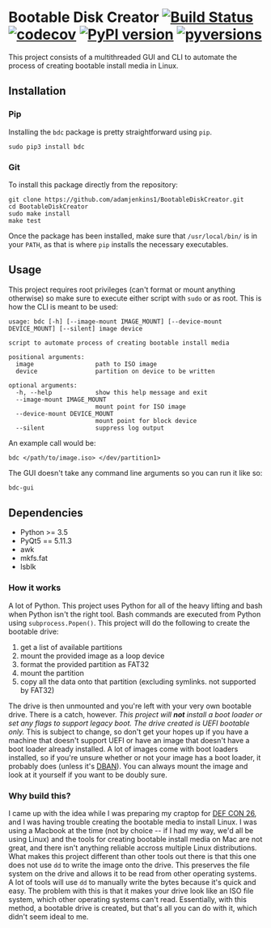 # Bootable Disk Creator [![Build Status](https://travis-ci.org/adamjenkins1/BootableDiskCreator.svg?branch=master)](https://travis-ci.org/adamjenkins1/BootableDiskCreator) [![codecov](https://codecov.io/gh/adamjenkins1/BootableDiskCreator/branch/master/graph/badge.svg)](https://codecov.io/gh/adamjenkins1/BootableDiskCreator) [![PyPI version](https://badge.fury.io/py/bdc.svg)](https://pypi.org/project/bdc/) [![pyversions](https://img.shields.io/badge/python-3.5%20%7C%203.6-blue.svg)](https://pypi.org/project/bdc/)

This project consists of a multithreaded GUI and CLI to automate the process of creating bootable install media in Linux.

## Installation
### Pip
Installing the `bdc` package is pretty straightforward using `pip`.
```
sudo pip3 install bdc
```
### Git
To install this package directly from the repository:
```
git clone https://github.com/adamjenkins1/BootableDiskCreator.git
cd BootableDiskCreator
sudo make install
make test
```
Once the package has been installed, make sure that `/usr/local/bin/` is in your `PATH`, as that is where `pip` installs the necessary executables.

## Usage
This project requires root privileges (can't format or mount anything otherwise) so make sure to execute either script with `sudo` or as root.  This is how the CLI is meant to be used:
```
usage: bdc [-h] [--image-mount IMAGE_MOUNT] [--device-mount DEVICE_MOUNT] [--silent] image device

script to automate process of creating bootable install media

positional arguments:
  image                 path to ISO image
  device                partition on device to be written

optional arguments:
  -h, --help            show this help message and exit
  --image-mount IMAGE_MOUNT
                        mount point for ISO image
  --device-mount DEVICE_MOUNT
                        mount point for block device
  --silent              suppress log output
```
An example call would be:
```
bdc </path/to/image.iso> </dev/partition1>
```

The GUI doesn't take any command line arguments so you can run it like so:
```bash
bdc-gui
```

## Dependencies
* Python >= 3.5
* PyQt5 == 5.11.3
* awk
* mkfs.fat
* lsblk

### How it works
A lot of Python. This project uses Python for all of the heavy lifting and bash when Python isn't the right tool. Bash commands are executed from Python using `subprocess.Popen()`. This project will do the following to create the bootable drive:
1. get a list of available partitions
2. mount the provided image as a loop device
3. format the provided partition as FAT32
4. mount the partition
5. copy all the data onto that partition (excluding symlinks. not supported by FAT32)

The drive is then unmounted and you're left with your very own bootable drive. There is a catch, however. *This project will **not** install a boot loader or set any flags to support legacy boot. The drive created is UEFI bootable only.* This is subject to change, so don't get your hopes up if you have a machine that doesn't support UEFI or have an image that doesn't have a boot loader already installed. A lot of images come with boot loaders installed, so if you're unsure whether or not your image has a boot loader, it probably does (unless it's [DBAN](https://dban.org/)). You can always mount the image and look at it yourself if you want to be doubly sure. 

### Why build this?
I came up with the idea while I was preparing my craptop for [DEF CON 26](https://www.defcon.org/), and I was having trouble creating the bootable media to install Linux. I was using a Macbook at the time (not by choice -- if I had my way, we'd all be using Linux) and the tools for creating bootable install media on Mac are not great, and there isn't anything reliable accross multiple Linux distributions. What makes this project different than other tools out there is that this one does not use `dd` to write the image onto the drive. This preserves the file system on the drive and allows it to be read from other operating systems. A lot of tools will use `dd` to manually write the bytes because it's quick and easy.  The problem with this is that it makes your drive look like an ISO file system, which other operating systems can't read. Essentially, with this method, a bootable drive is created, but that's all you can do with it, which didn't seem ideal to me.
